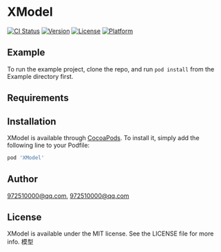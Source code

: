# XModel

[![CI Status](https://img.shields.io/travis/972510000@qq.com/XModel.svg?style=flat)](https://travis-ci.org/972510000@qq.com/XModel)
[![Version](https://img.shields.io/cocoapods/v/XModel.svg?style=flat)](https://cocoapods.org/pods/XModel)
[![License](https://img.shields.io/cocoapods/l/XModel.svg?style=flat)](https://cocoapods.org/pods/XModel)
[![Platform](https://img.shields.io/cocoapods/p/XModel.svg?style=flat)](https://cocoapods.org/pods/XModel)

## Example

To run the example project, clone the repo, and run `pod install` from the Example directory first.

## Requirements

## Installation

XModel is available through [CocoaPods](https://cocoapods.org). To install
it, simply add the following line to your Podfile:

```ruby
pod 'XModel'
```

## Author

972510000@qq.com, 972510000@qq.com

## License

XModel is available under the MIT license. See the LICENSE file for more info.
模型

